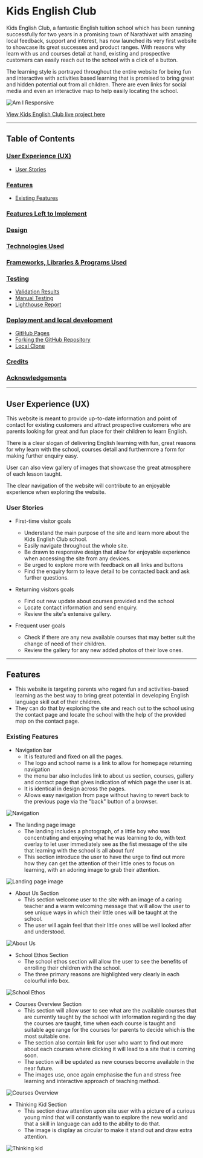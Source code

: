 # Kids English Club
Kids English Club, a fantastic English tuition school which has been running successfully for two years in a promising town of Narathiwat with amazing local feedback, support and interest, has now launched its very first website to showcase its great successes and product ranges. With reasons why learn with us and courses detail at hand, existing and prospective customers can easily reach out to the school with a click of a button.  

The learning style is portrayed throughout the entire website for being fun and interactive with activities based learning that is promised to bring great and hidden potential out from all children. There are even links for social media and even an interactive map to help easily locating the school. 

![Am I Responsive](/assets/images/readme/am-i-responsive.png)

[View Kids English Club live project here](https://whon1980-dl.github.io/kids-english-club/)

- - -

## Table of Contents

### [User Experience (UX)](#user-experience-ux-1)
* [User Stories](#user-stories)
### [Features](#features)
* [Existing Features](#existing-features)
### [Features Left to Implement](#features-left-to-implement-1)
### [Design](#design-1)
### [Technologies Used](#technologies-used-1)
### [Frameworks, Libraries & Programs Used](#frameworks-libraries--programs-used-1)
### [Testing](#testing-1)
* [Validation Results](#validation-results)
* [Manual Testing](#manual-testing)
* [Lighthouse Report](#lighthouse-report)
### [Deployment and local development](#deployment-and-local-development-1)
* [GitHub Pages](#github-pages)
* [Forking the GitHub Repository](#forking-the-github-repository)
* [Local Clone](#local-clone)
### [Credits](#credits-1)
### [Acknowledgements](#acknowledgements-1)
---

## User Experience (UX)

This website is meant to provide up-to-date information and point of contact for existing customers and attract prospective customers who are parents looking for great and fun place for their children to learn English. 

There is a clear slogan of delivering English learning with fun, great reasons for why learn with the school, courses detail and furthermore a form for making further enquiry easy. 

User can also view gallery of images that showcase the great atmosphere of each lesson taught. 

The clear navigation of the website will contribute to an enjoyable experience when exploring the website. 

### User Stories

* First-time visitor goals
    * Understand the main purpose of the site and learn more about the Kids English Club school.
     * Easily navigate throughout the whole site.
     * Be drawn to responsive design that allow for enjoyable experience when accessing the site from any devices.
     * Be urged to explore more with feedback on all links and buttons 
     * Find the enquiry form to leave detail to be contacted back and ask further questions. 

* Returning visitors goals
    * Find out new update about courses provided and the school
    * Locate contact information and send enquiry.
    * Review the site's extensive gallery.

* Frequent user goals
    * Check if there are any new available courses that may better suit the change of need of their children.
    * Review the gallery for any new added photos of their love ones. 
- - -

## Features

* This website is targeting parents who regard fun and activities-based learning as the best way to bring great potential in developing English language skill out of their children.
* They can do that by exploring the site and reach out to the school using the contact page and locate the school with the help of the provided map on the contact page. 

### Existing Features

* Navigation bar 
    * It is featured and fixed on all the pages.
    * The logo and school name is a link to allow for homepage returning navigation
    * the menu bar also includes link to about us section, courses, gallery and contact page that gives indication of which page the user is at. 
    * It is identical in design across the pages.
    * Allows easy navigation from page without having to revert back to the previous page via the "back" button of a browser.

![Navigation](/assets/images/readme/nav-bar.png)

* The landing page image
    * The landing includes a photograph, of a little boy who was concentrating and enjoying what he was learning to do, with text overlay to let user immediately see as the fist message of the site that learning with the school is all about fun! 
    * This section introduce the user to have the urge to find out more how they can get the attention of their little ones to focus on learning, with an adoring image to grab their attention. 

![Landing page image](/assets/images/readme/landing-page-image.png)

* About Us Section
    * This section welcome user to the site with an image of a caring teacher and a warm welcoming message that will allow the user to see unique ways in which their little ones will be taught at the school.
    * The user will again feel that their little ones will be well looked after and understood. 

![About Us](/assets/images/readme/about-us-image.png) 

* School Ethos Section
    * The school ethos section will allow the user to see the benefits of enrolling their children with the school.
    * The three primary reasons are highlighted very clearly in each colourful info box. 

![School Ethos](/assets/images/readme/school-ethos-image.png)

* Courses Overview Section
    * This section will allow user to see what are the available courses that are currently taught by the school with information regarding the day the courses are taught, time when each course is taught and suitable age range for the courses for parents to decide which is the most suitable one.
    * The section also contain link for user who want to find out more about each courses where clicking it will lead to a site that is coming soon. 
    * The section will be updated as new courses become available in the near future. 
    * The images use, once again emphasise the fun and stress free learning and interactive approach of teaching method. 

![Courses Overview](/assets/images/readme/courses-overview-image.png)

* Thinking Kid Section
    * This section draw attention upon site user with a picture of a curious young mind that will constantly wan to explore the new world and that a skill in language can add to the ability to do that.
    * The image is display as circular to make it stand out and draw extra attention. 

![Thinking kid](assets/images/readme/thinking-kid-image.png)